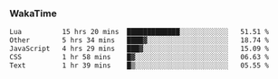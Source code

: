 ### WakaTime

<!--START_SECTION:waka-->

```txt
Lua          15 hrs 20 mins  █████████████░░░░░░░░░░░░   51.51 %
Other        5 hrs 34 mins   ████▓░░░░░░░░░░░░░░░░░░░░   18.74 %
JavaScript   4 hrs 29 mins   ███▓░░░░░░░░░░░░░░░░░░░░░   15.09 %
CSS          1 hr 58 mins    █▓░░░░░░░░░░░░░░░░░░░░░░░   06.63 %
Text         1 hr 39 mins    █▒░░░░░░░░░░░░░░░░░░░░░░░   05.55 %
```

<!--END_SECTION:waka-->

